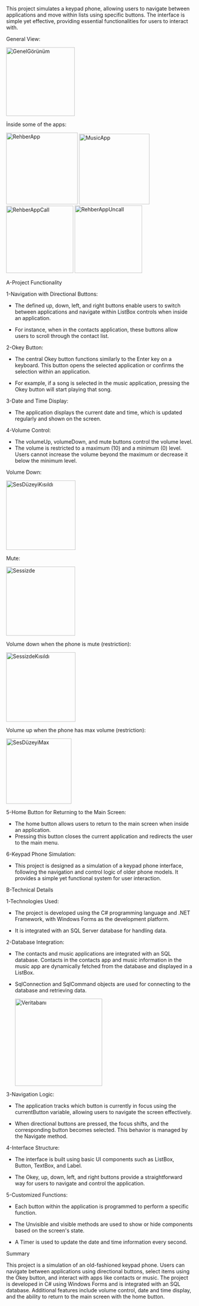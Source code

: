 This project simulates a keypad phone, allowing users to navigate between applications and move within lists using specific buttons. The interface is simple yet effective, providing essential functionalities for users to interact with.

General View:

<img width="185" alt="GenelGörünüm" src="https://github.com/user-attachments/assets/ed8d2791-047a-4e37-8988-f49e99fde335">

İnside some of the apps:

<img width="193" alt="RehberApp" src="https://github.com/user-attachments/assets/472d050d-aef2-460e-a484-43272d1f173e">

<img width="190" alt="MusicApp" src="https://github.com/user-attachments/assets/30d6646f-9729-4360-aa97-18065b6c1817">

<img width="181" alt="RehberAppCall" src="https://github.com/user-attachments/assets/cf4d970c-ee20-4bc6-b86a-81801c669256">

<img width="182" alt="RehberAppUncall" src="https://github.com/user-attachments/assets/fb04c2ad-77a1-426c-8785-7165f8cbc423">

A-Project Functionality

1-Navigation with Directional Buttons:

* The defined up, down, left, and right buttons enable users to switch between applications and navigate within ListBox controls when inside an application.

* For instance, when in the contacts application, these buttons allow users to scroll through the contact list.

2-Okey Button:

* The central Okey button functions similarly to the Enter key on a keyboard. This button opens the selected application or confirms the selection within an application.

* For example, if a song is selected in the music application, pressing the Okey button will start playing that song.

3-Date and Time Display:

* The application displays the current date and time, which is updated regularly and shown on the screen.

4-Volume Control:

* The volumeUp, volumeDown, and mute buttons control the volume level.
* The volume is restricted to a maximum (10) and a minimum (0) level. Users cannot increase the volume beyond the maximum or decrease it below the minimum level.

Volume Down:

<img width="187" alt="SesDüzeyiKısıldı" src="https://github.com/user-attachments/assets/f331044c-567f-456f-9424-a2da0ee93c5d">

Mute:

<img width="186" alt="Sessizde" src="https://github.com/user-attachments/assets/4293dbb3-64eb-4f5c-bd53-73800841c5f4">

Volume down when the phone is mute (restriction):

<img width="187" alt="SessizdeKısıldı" src="https://github.com/user-attachments/assets/d55627f4-62df-4d2b-abbd-207ba6076a1d">

Volume up when the phone has max volume (restriction):

<img width="176" alt="SesDüzeyiMax" src="https://github.com/user-attachments/assets/6cefb9b3-7609-466a-8ff2-b143d48c3a99">

5-Home Button for Returning to the Main Screen:

* The home button allows users to return to the main screen when inside an application.
* Pressing this button closes the current application and redirects the user to the main menu.

6-Keypad Phone Simulation:

* This project is designed as a simulation of a keypad phone interface, following the navigation and control logic of older phone models. It provides a simple yet functional system for user interaction.

B-Technical Details

1-Technologies Used:

* The project is developed using the C# programming language and .NET Framework, with Windows Forms as the development platform.

* It is integrated with an SQL Server database for handling data.

2-Database Integration:

* The contacts and music applications are integrated with an SQL database. Contacts in the contacts app and music information in the music app are dynamically fetched from the database and displayed in a ListBox.

* SqlConnection and SqlCommand objects are used for connecting to the database and retrieving data.

  <img width="235" alt="Veritabanı" src="https://github.com/user-attachments/assets/ecfca015-1787-4989-a9ab-ce9069f0a075">

3-Navigation Logic:

* The application tracks which button is currently in focus using the currentButton variable, allowing users to navigate the screen effectively.

* When directional buttons are pressed, the focus shifts, and the corresponding button becomes selected. This behavior is managed by the Navigate method.

4-Interface Structure:

* The interface is built using basic UI components such as ListBox, Button, TextBox, and Label.

* The Okey, up, down, left, and right buttons provide a straightforward way for users to navigate and control the application.

5-Customized Functions:

* Each button within the application is programmed to perform a specific function.

* The Unvisible and visible methods are used to show or hide components based on the screen's state.

* A Timer is used to update the date and time information every second.

Summary

This project is a simulation of an old-fashioned keypad phone. Users can navigate between applications using directional buttons, select items using the Okey button, and interact with apps like contacts or music. The project is developed in C# using Windows Forms and is integrated with an SQL database. Additional features include volume control, date and time display, and the ability to return to the main screen with the home button.
